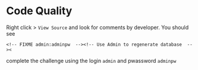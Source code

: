 # Code Quality

Right click > `View Source` and look for comments by developer. You should see 

`<!-- FIXME admin:adminpw  --><!-- Use Admin to regenerate database  --><`

complete the challenge using the login  `admin` and pwassword `adminpw`
